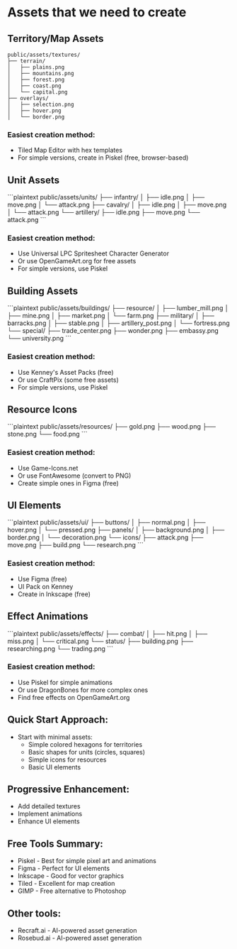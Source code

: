 # Assets that we need to create

## Territory/Map Assets
```plaintext
public/assets/textures/
├── terrain/
│   ├── plains.png
│   ├── mountains.png
│   ├── forest.png
│   ├── coast.png
│   └── capital.png
├── overlays/
│   ├── selection.png
│   ├── hover.png
│   └── border.png
```

### Easiest creation method:
* Tiled Map Editor with hex templates
* For simple versions, create in Piskel (free, browser-based)

## Unit Assets
\```plaintext
public/assets/units/
├── infantry/
│   ├── idle.png
│   ├── move.png
│   └── attack.png
├── cavalry/
│   ├── idle.png
│   ├── move.png
│   └── attack.png
└── artillery/
    ├── idle.png
    ├── move.png
    └── attack.png
\```

### Easiest creation method:
* Use Universal LPC Spritesheet Character Generator
* Or use OpenGameArt.org for free assets
* For simple versions, use Piskel

## Building Assets
\```plaintext
public/assets/buildings/
├── resource/
│   ├── lumber_mill.png
│   ├── mine.png
│   ├── market.png
│   └── farm.png
├── military/
│   ├── barracks.png
│   ├── stable.png
│   ├── artillery_post.png
│   └── fortress.png
└── special/
    ├── trade_center.png
    ├── wonder.png
    ├── embassy.png
    └── university.png
\```

### Easiest creation method:
* Use Kenney's Asset Packs (free)
* Or use CraftPix (some free assets)
* For simple versions, use Piskel

## Resource Icons
\```plaintext
public/assets/resources/
├── gold.png
├── wood.png
├── stone.png
└── food.png
\```

### Easiest creation method:
* Use Game-Icons.net
* Or use FontAwesome (convert to PNG)
* Create simple ones in Figma (free)

## UI Elements
\```plaintext
public/assets/ui/
├── buttons/
│   ├── normal.png
│   ├── hover.png
│   └── pressed.png
├── panels/
│   ├── background.png
│   ├── border.png
│   └── decoration.png
└── icons/
    ├── attack.png
    ├── move.png
    ├── build.png
    └── research.png
\```

### Easiest creation method:
* Use Figma (free)
* UI Pack on Kenney
* Create in Inkscape (free)

## Effect Animations
\```plaintext
public/assets/effects/
├── combat/
│   ├── hit.png
│   ├── miss.png
│   └── critical.png
└── status/
    ├── building.png
    ├── researching.png
    └── trading.png
\```

### Easiest creation method:
* Use Piskel for simple animations
* Or use DragonBones for more complex ones
* Find free effects on OpenGameArt.org

## Quick Start Approach:
* Start with minimal assets:
  * Simple colored hexagons for territories
  * Basic shapes for units (circles, squares)
  * Simple icons for resources
  * Basic UI elements

## Progressive Enhancement:
* Add detailed textures
* Implement animations
* Enhance UI elements

## Free Tools Summary:
* Piskel - Best for simple pixel art and animations
* Figma - Perfect for UI elements
* Inkscape - Good for vector graphics
* Tiled - Excellent for map creation
* GIMP - Free alternative to Photoshop

## Other tools:
* Recraft.ai - AI-powered asset generation
* Rosebud.ai - AI-powered asset generation
